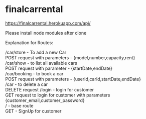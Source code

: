 # finalcarrental

https://finalcarrental.herokuapp.com/api/ 

Please install node modules after clone

Explanation for Routes:

/car/store - To add a new Car     
      POST request with parameters - {model,number,capacity,rent}   
/car/show - to list all available cars    
      POST request with parameter - {startDate,endDate}   
/car/booking - to book a car        
      POST request with parameters - {userId,carId,startDate,endDate}   
 /car - to delete  a car    
      DELETE request
/login - login for customer   
      GET request to login for customer with parameters {customer_email,customer_password}    
 / - base route     
      GET - SignUp for customer     
